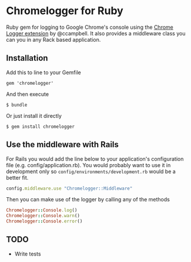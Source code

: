 # Chromelogger for Ruby

Ruby gem for logging to Google Chrome's console using the [Chrome Logger
extension](http://chromelogger.com/) by @ccampbell.
It also provides a middleware class you can you in any Rack based application.

## Installation

Add this to line to your Gemfile

    gem 'chromelogger'

And then execute

    $ bundle

Or just install it directly

    $ gem install chromelogger

## Use the middleware with Rails

For Rails you would add the line below to your application's configuration
file (e.g. config/application.rb). You would probably want to use it in
development only so ```config/environments/development.rb``` would be a better fit.

```ruby
config.middleware.use "Chromelogger::Middleware"
```

Then you can make use of the logger by calling any of the methods

```ruby
Chromelogger::Console.log()
Chromelogger::Console.warn()
Chromelogger::Console.error()
```

## TODO

* Write tests
